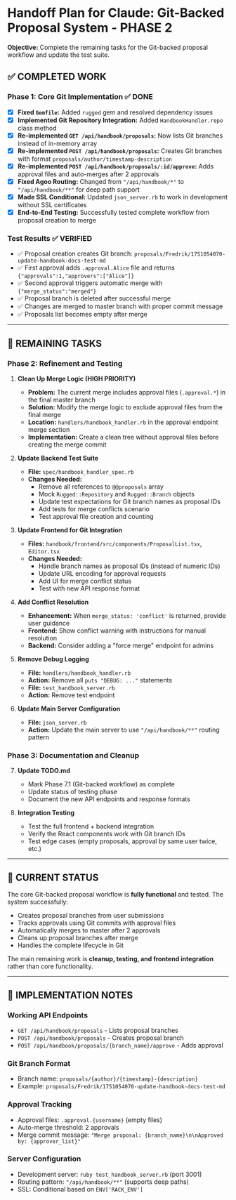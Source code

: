 # Handoff Plan for Claude: Git-Backed Proposal System - PHASE 2

**Objective:** Complete the remaining tasks for the Git-backed proposal workflow and update the test suite.

## ✅ COMPLETED WORK

### Phase 1: Core Git Implementation ✅ DONE
- [x] **Fixed `Gemfile`:** Added `rugged` gem and resolved dependency issues
- [x] **Implemented Git Repository Integration:** Added `HandbookHandler.repo` class method  
- [x] **Re-implemented `GET /api/handbook/proposals`:** Now lists Git branches instead of in-memory array
- [x] **Re-implemented `POST /api/handbook/proposals`:** Creates Git branches with format `proposals/author/timestamp-description`
- [x] **Re-implemented `POST /api/handbook/proposals/:id/approve`:** Adds approval files and auto-merges after 2 approvals
- [x] **Fixed Agoo Routing:** Changed from `"/api/handbook/*"` to `"/api/handbook/**"` for deep path support
- [x] **Made SSL Conditional:** Updated `json_server.rb` to work in development without SSL certificates
- [x] **End-to-End Testing:** Successfully tested complete workflow from proposal creation to merge

### Test Results ✅ VERIFIED
- ✅ Proposal creation creates Git branch: `proposals/Fredrik/1751054070-update-handbook-docs-test-md`
- ✅ First approval adds `.approval.Alice` file and returns `{"approvals":1,"approvers":["Alice"]}`
- ✅ Second approval triggers automatic merge with `{"merge_status":"merged"}`
- ✅ Proposal branch is deleted after successful merge
- ✅ Changes are merged to master branch with proper commit message
- ✅ Proposals list becomes empty after merge

---

## 🎯 REMAINING TASKS

### Phase 2: Refinement and Testing

1. **Clean Up Merge Logic (HIGH PRIORITY)**
   - **Problem:** The current merge includes approval files (`.approval.*`) in the final master branch
   - **Solution:** Modify the merge logic to exclude approval files from the final merge
   - **Location:** `handlers/handbook_handler.rb` in the approval endpoint merge section
   - **Implementation:** Create a clean tree without approval files before creating the merge commit

2. **Update Backend Test Suite**
   - **File:** `spec/handbook_handler_spec.rb`
   - **Changes Needed:**
     - Remove all references to `@@proposals` array
     - Mock `Rugged::Repository` and `Rugged::Branch` objects
     - Update test expectations for Git branch names as proposal IDs
     - Add tests for merge conflicts scenario
     - Test approval file creation and counting

3. **Update Frontend for Git Integration**
   - **Files:** `handbook/frontend/src/components/ProposalList.tsx`, `Editor.tsx`
   - **Changes Needed:**
     - Handle branch names as proposal IDs (instead of numeric IDs)
     - Update URL encoding for approval requests
     - Add UI for merge conflict status
     - Test with new API response format

4. **Add Conflict Resolution**
   - **Enhancement:** When `merge_status: 'conflict'` is returned, provide user guidance
   - **Frontend:** Show conflict warning with instructions for manual resolution
   - **Backend:** Consider adding a "force merge" endpoint for admins

5. **Remove Debug Logging**
   - **File:** `handlers/handbook_handler.rb`
   - **Action:** Remove all `puts "DEBUG: ..."` statements
   - **File:** `test_handbook_server.rb`
   - **Action:** Remove test endpoint

6. **Update Main Server Configuration**
   - **File:** `json_server.rb`
   - **Action:** Update the main server to use `"/api/handbook/**"` routing pattern

### Phase 3: Documentation and Cleanup

7. **Update TODO.md**
   - Mark Phase 7.1 (Git-backed workflow) as complete
   - Update status of testing phase
   - Document the new API endpoints and response formats

8. **Integration Testing**
   - Test the full frontend + backend integration
   - Verify the React components work with Git branch IDs
   - Test edge cases (empty proposals, approval by same user twice, etc.)

---

## 🚀 CURRENT STATUS

The core Git-backed proposal workflow is **fully functional** and tested. The system successfully:
- Creates proposal branches from user submissions
- Tracks approvals using Git commits with approval files
- Automatically merges to master after 2 approvals
- Cleans up proposal branches after merge
- Handles the complete lifecycle in Git

The main remaining work is **cleanup, testing, and frontend integration** rather than core functionality.

---

## 📝 IMPLEMENTATION NOTES

### Working API Endpoints
- `GET /api/handbook/proposals` - Lists proposal branches
- `POST /api/handbook/proposals` - Creates proposal branch
- `POST /api/handbook/proposals/{branch_name}/approve` - Adds approval

### Git Branch Format
- Branch name: `proposals/{author}/{timestamp}-{description}`
- Example: `proposals/Fredrik/1751054070-update-handbook-docs-test-md`

### Approval Tracking
- Approval files: `.approval.{username}` (empty files)
- Auto-merge threshold: 2 approvals
- Merge commit message: `"Merge proposal: {branch_name}\n\nApproved by: {approver_list}"`

### Server Configuration
- Development server: `ruby test_handbook_server.rb` (port 3001)
- Routing pattern: `"/api/handbook/**"` (supports deep paths)
- SSL: Conditional based on `ENV['RACK_ENV']` 